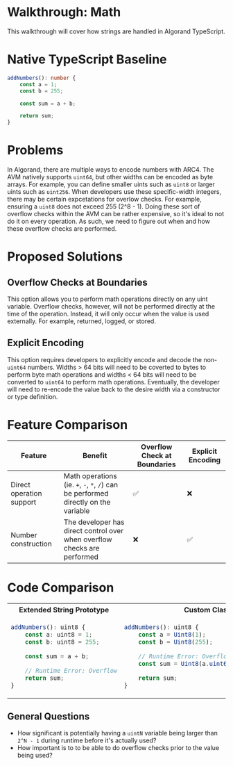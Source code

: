 # Walkthrough: Math

This walkthrough will cover how strings are handled in Algorand TypeScript.

# Native TypeScript Baseline

```ts
addNumbers(): number {
    const a = 1;
    const b = 255;

    const sum = a + b;

    return sum;
}
```

# Problems

In Algorand, there are multiple ways to encode numbers with ARC4. The AVM natively supports `uint64`, but other widths can be encoded as byte arrays. For example, you can define smaller uints such as `uint8` or larger uints such as `uint256`. When developers use these specific-width integers, there may be certain expcetations for overlow checks. For example, ensuring a `uint8` does not exceed 255 (2^8 - 1). Doing these sort of overflow checks within the AVM can be rather expensive, so it's ideal to not do it on every operation. As such, we need to figure out when and how these overflow checks are performed.

# Proposed Solutions

## Overflow Checks at Boundaries

This option allows you to perform math operations directly on any uint variable. Overflow checks, however, will not be performed directly at the time of the operation. Instead, it will only occur when the value is used externally. For example, returned, logged, or stored.

## Explicit Encoding

This option requires developers to explicitly encode and decode the non-`uint64` numbers. Widths > 64 bits will need to be coverted to bytes to perform byte math operations and widths < 64 bits will need to be converted to `uint64` to perform math operations. Eventually, the developer will need to re-encode the value back to the desire width via a constructor or type definition.

# Feature Comparison

| Feature                  | Benefit                                                                            | Overflow Check at Boundaries | Explicit Encoding |
| ------------------------ | ---------------------------------------------------------------------------------- | ---------------------------- | ----------------- |
| Direct operation support | Math operations (ie. `+`, `-`, `*`, `/`) can be performed directly on the variable | ✅                           | ❌                |
| Number construction      | The developer has direct control over when overflow checks are performed           | ❌                           | ✅                |

# Code Comparison

<table>
<tr>
<th>Extended String Prototype</th>
<th>Custom Class</th>
</tr>

<tr>
<td>

```ts
addNumbers(): uint8 {
    const a: uint8 = 1;
    const b: uint8 = 255;

    const sum = a + b;

    // Runtime Error: Overflow
    return sum;
}
```

</td>
<td>

```ts
addNumbers(): uint8 {
    const a = Uint8(1);
    const b = Uint8(255);

    // Runtime Error: Overflow
    const sum = Uint8(a.uint64() + b.uint64());

    return sum;
}
```

</td>

</tr>
</table>

## General Questions

- How significant is potentially having a `uintN` variable being larger than `2^N - 1` during runtime before it's actually used?
- How important is to to be able to do overflow checks prior to the value being used?
